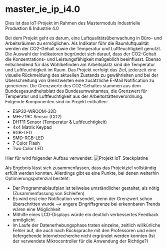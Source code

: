 # master_ie_ip_i4.0
Dies ist das IoT-Projekt im Rahmen des Mastermoduls Industrielle Produktion &amp; Industrie 4.0

Bei dem Projekt geht es darum, eine Luftqualitätsüberwachung in Büro- und Arbeitsräumen zu ermöglichen. Als Indikator führ die Raumluftqualität werden der CO2-Gehalt sowie die Temperatur und Luftfeuchtigkeit genutzt. Die Auswahl der Indikatoren begründet sich darauf, dass der CO2-Gehalt die Konzentrations- und Leistungsfähigkeit maßgeblich beeinflusst. Ebenso entscheidend für das Wohlbefinden am Arbeitsplatz sind die Temperatur und Luftfeuchtigkeit im Raum. Das Projekt verfolgt das Ziel, jederzeit eine visuelle Rückmeldung des aktuellen Zustands zu gewährleiten und bei der Überschreitung von Grenzwerten eine zusätzliche E-Mail Notification zu generieren. 
Die Grenzwerte des CO2-Gehaltes stammen aus dem Bundesgesundheitsblatt des Bundesumweltamtes, die Grenzwert für Temperatur und Luftfeuchtigkeit aus der Arbeitsstättenverordnung. Folgende Komponenten sind im Projekt enthalten:
- ESP32-WROOM-32D
- MH-Z19C Sensor (CO2)
- DHT11 Sensor (Temperatur & Luftfeuchtigkeit)
- 4x4 Matrix Keypad
- RGB-LED
- SMD-RGB-LED
- 7 Color Flash
- Two Color LED

Hier für wird folgender Aufbau verwendet:
![Projekt IoT_Steckplatine](https://user-images.githubusercontent.com/85877515/121889313-60fcf880-cd19-11eb-9771-1301b1e4cbad.png)

Als Ergebnis lässt sich zusammenfassen, dass das Projektziel vollständig erfüllt werden konnten. Allerdings gibt es eine Punkte, bei denen weiterhin Optimierungspotenzial besteht:
- Der Programmablaufplan ist teilweise umständlicher gestaltet, als nötig (Zusammenfassung von Schleifen)
- Es wird erst eine Notification versendet, wenn der Grenzwert schon überschritten wurde --> engere Eingriffsgrenze bei erkennbaren Trends wären eine Möglichkeit
- Mithilfe eines LCD-Displays würde ein deutlich verbessertes Feedback ermöglicht
- Im Laufe der Datenerhebungsphase traten einzelne, zeitlich willkürliche Fehler auf, die auch nach Rücksprache mit den Professoren und einer tiefergehende Internetrecherche nicht ergründet werden konnten (Ist der verwendete Mikrocontroller für die Anwendung der Richtige?)
